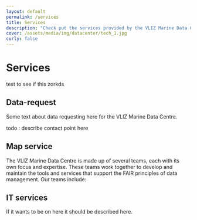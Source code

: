 ```yaml
---
layout: default
permalink: /services
title: Services
description: "Check put the services provided by the VLIZ Marine Data Centre. We offer a range of services to support the FAIR principles of data management. Learn more about our services and how they can help you in your research."
cover: /assets/media/img/datacenter/tech_1.jpg
curly: false
---
```


# Services

test to see if this zorkds

## Data-request

Some text about data requesting here for the VLIZ Marine Data Centre.

todo : describe contact point here

## Map service

The VLIZ Marine Data Centre is made up of several teams, each with its own focus and expertise. These teams work together to develop and maintain the tools and services that support the FAIR principles of data management. Our teams include:

## IT services

If it wants to be on here it should be described here.
